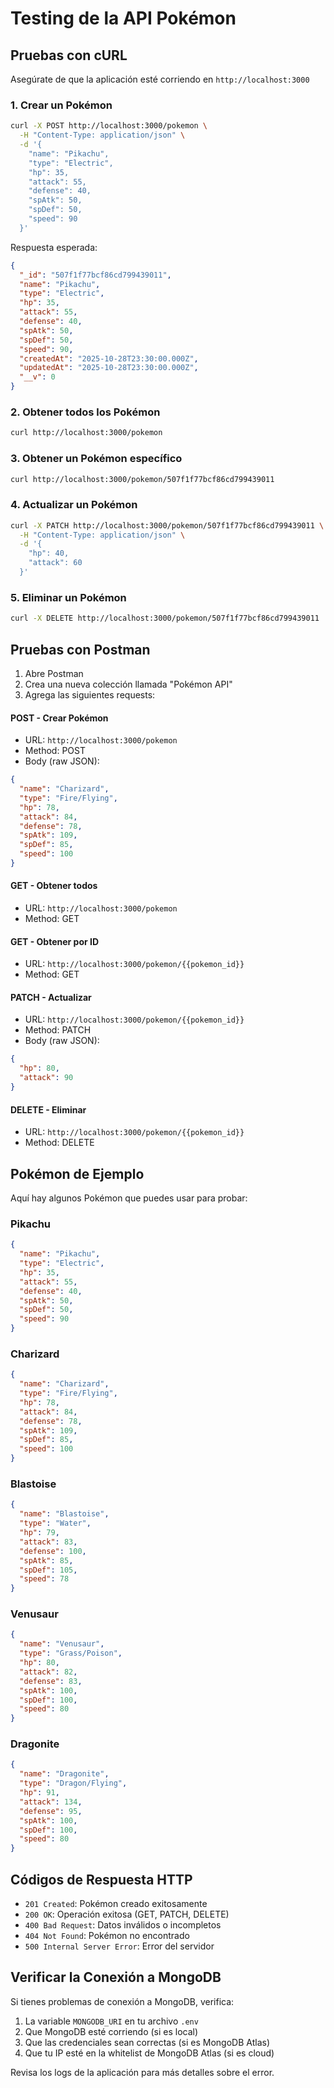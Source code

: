 # Testing de la API Pokémon

## Pruebas con cURL

Asegúrate de que la aplicación esté corriendo en `http://localhost:3000`

### 1. Crear un Pokémon

```bash
curl -X POST http://localhost:3000/pokemon \
  -H "Content-Type: application/json" \
  -d '{
    "name": "Pikachu",
    "type": "Electric",
    "hp": 35,
    "attack": 55,
    "defense": 40,
    "spAtk": 50,
    "spDef": 50,
    "speed": 90
  }'
```

Respuesta esperada:
```json
{
  "_id": "507f1f77bcf86cd799439011",
  "name": "Pikachu",
  "type": "Electric",
  "hp": 35,
  "attack": 55,
  "defense": 40,
  "spAtk": 50,
  "spDef": 50,
  "speed": 90,
  "createdAt": "2025-10-28T23:30:00.000Z",
  "updatedAt": "2025-10-28T23:30:00.000Z",
  "__v": 0
}
```

### 2. Obtener todos los Pokémon

```bash
curl http://localhost:3000/pokemon
```

### 3. Obtener un Pokémon específico

```bash
curl http://localhost:3000/pokemon/507f1f77bcf86cd799439011
```

### 4. Actualizar un Pokémon

```bash
curl -X PATCH http://localhost:3000/pokemon/507f1f77bcf86cd799439011 \
  -H "Content-Type: application/json" \
  -d '{
    "hp": 40,
    "attack": 60
  }'
```

### 5. Eliminar un Pokémon

```bash
curl -X DELETE http://localhost:3000/pokemon/507f1f77bcf86cd799439011
```

## Pruebas con Postman

1. Abre Postman
2. Crea una nueva colección llamada "Pokémon API"
3. Agrega las siguientes requests:

#### POST - Crear Pokémon
- URL: `http://localhost:3000/pokemon`
- Method: POST
- Body (raw JSON):
```json
{
  "name": "Charizard",
  "type": "Fire/Flying",
  "hp": 78,
  "attack": 84,
  "defense": 78,
  "spAtk": 109,
  "spDef": 85,
  "speed": 100
}
```

#### GET - Obtener todos
- URL: `http://localhost:3000/pokemon`
- Method: GET

#### GET - Obtener por ID
- URL: `http://localhost:3000/pokemon/{{pokemon_id}}`
- Method: GET

#### PATCH - Actualizar
- URL: `http://localhost:3000/pokemon/{{pokemon_id}}`
- Method: PATCH
- Body (raw JSON):
```json
{
  "hp": 80,
  "attack": 90
}
```

#### DELETE - Eliminar
- URL: `http://localhost:3000/pokemon/{{pokemon_id}}`
- Method: DELETE

## Pokémon de Ejemplo

Aquí hay algunos Pokémon que puedes usar para probar:

### Pikachu
```json
{
  "name": "Pikachu",
  "type": "Electric",
  "hp": 35,
  "attack": 55,
  "defense": 40,
  "spAtk": 50,
  "spDef": 50,
  "speed": 90
}
```

### Charizard
```json
{
  "name": "Charizard",
  "type": "Fire/Flying",
  "hp": 78,
  "attack": 84,
  "defense": 78,
  "spAtk": 109,
  "spDef": 85,
  "speed": 100
}
```

### Blastoise
```json
{
  "name": "Blastoise",
  "type": "Water",
  "hp": 79,
  "attack": 83,
  "defense": 100,
  "spAtk": 85,
  "spDef": 105,
  "speed": 78
}
```

### Venusaur
```json
{
  "name": "Venusaur",
  "type": "Grass/Poison",
  "hp": 80,
  "attack": 82,
  "defense": 83,
  "spAtk": 100,
  "spDef": 100,
  "speed": 80
}
```

### Dragonite
```json
{
  "name": "Dragonite",
  "type": "Dragon/Flying",
  "hp": 91,
  "attack": 134,
  "defense": 95,
  "spAtk": 100,
  "spDef": 100,
  "speed": 80
}
```

## Códigos de Respuesta HTTP

- `201 Created`: Pokémon creado exitosamente
- `200 OK`: Operación exitosa (GET, PATCH, DELETE)
- `400 Bad Request`: Datos inválidos o incompletos
- `404 Not Found`: Pokémon no encontrado
- `500 Internal Server Error`: Error del servidor

## Verificar la Conexión a MongoDB

Si tienes problemas de conexión a MongoDB, verifica:

1. La variable `MONGODB_URI` en tu archivo `.env`
2. Que MongoDB esté corriendo (si es local)
3. Que las credenciales sean correctas (si es MongoDB Atlas)
4. Que tu IP esté en la whitelist de MongoDB Atlas (si es cloud)

Revisa los logs de la aplicación para más detalles sobre el error.
